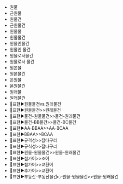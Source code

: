 - 원물
- 근원물
- 원물건
- 근원물건
- 원물물
- 원물물건
- 원물인물건
- 원물인 물건
- 원물로서물건
- 원물로서 물건
- 원본물
- 원본물건
- 본원물
- 본원물건
- 원래물
- 원래물건
- 📌표현▶️원물물건vs.원래물건
- 📌표현▶️원물물건>>원래물건
- 📌표현▶️물건-원물물건>>물건-원래물건
- 📌표현▶️물건-BB물건>>물건-BC물건
- 📌표현▶️AA-BBAA>>AA-BCAA
- 📌표현▶️BBAA>>BCAA
- 📌표현▶️규격성>>잡다구리
- 📌표현▶️규칙성>>잡다구리
- 📌표현▶️원물-원물물건>>원물-원래물건
- 📌표현▶️첨가어>>조어
- 📌표현▶️첨가어>>교환어
- 📌표현▶️추가어>>교환어
- 📌표현▶️부동산-부동산물건👉원물-원물물건>>원물-원래물건
